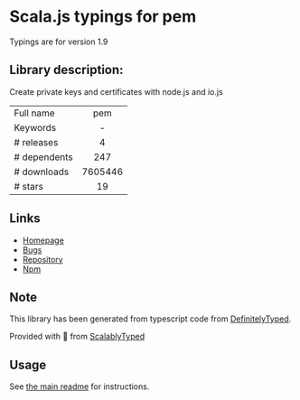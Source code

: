 
# Scala.js typings for pem

Typings are for version 1.9

## Library description:
Create private keys and certificates with node.js and io.js

|                    |                 |
| ------------------ | :-------------: |
| Full name          | pem |
| Keywords           | - |
| # releases         | 4 |
| # dependents       | 247 |
| # downloads        | 7605446 |
| # stars            | 19 |

## Links
- [Homepage](https://github.com/Dexus/pem#readme)
- [Bugs](https://github.com/Dexus/pem/issues)
- [Repository](https://github.com/Dexus/pem)
- [Npm](https://www.npmjs.com/package/pem)
    


## Note
This library has been generated from typescript code from [DefinitelyTyped](https://definitelytyped.org).

Provided with :purple_heart: from [ScalablyTyped](https://github.com/oyvindberg/ScalablyTyped)

## Usage
See [the main readme](../../readme.md) for instructions.


